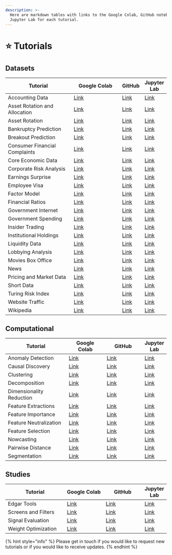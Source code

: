 ```yaml
---
description: >-
  Here are markdown tables with links to the Google Colab, GitHub notebooks, and
  Jupyter Lab for each tutorial.
---
```


# ⭐ Tutorials

## Datasets

<table><thead><tr><th width="244">Tutorial</th><th width="180">Google Colab</th><th>GitHub</th><th>Jupyter Lab</th></tr></thead><tbody><tr><td>Accounting Data</td><td><a href="https://colab.research.google.com/github/sovai-research/sovai-public/blob/main/notebooks/datasets/Accounting%20Data.ipynb">Link</a></td><td><a href="https://github.com/sovai-research/sovai-public/blob/main/notebooks/datasets/Accounting%20Data.ipynb">Link</a></td><td><a href="https://hub.sov.ai/hub/user-redirect/lab/tree/sovai-public/notebooks/datasets/Accounting%20Data.ipynb">Link</a></td></tr><tr><td>Asset Rotation and Allocation</td><td><a href="https://colab.research.google.com/github/sovai-research/sovai-public/blob/main/notebooks/datasets/Asset%20Rotation%20and%20Allocation.ipynb">Link</a></td><td><a href="https://github.com/sovai-research/sovai-public/blob/main/notebooks/datasets/Asset%20Rotation%20and%20Allocation.ipynb">Link</a></td><td><a href="https://hub.sov.ai/hub/user-redirect/lab/tree/sovai-public/notebooks/datasets/Asset%20Rotation%20and%20Allocation.ipynb">Link</a></td></tr><tr><td>Asset Rotation</td><td><a href="https://colab.research.google.com/github/sovai-research/sovai-public/blob/main/notebooks/datasets/Asset%20Rotation.ipynb">Link</a></td><td><a href="https://github.com/sovai-research/sovai-public/blob/main/notebooks/datasets/Asset%20Rotation.ipynb">Link</a></td><td><a href="https://hub.sov.ai/hub/user-redirect/lab/tree/sovai-public/notebooks/datasets/Asset%20Rotation.ipynb">Link</a></td></tr><tr><td>Bankruptcy Prediction</td><td><a href="https://colab.research.google.com/github/sovai-research/sovai-public/blob/main/notebooks/datasets/Bankruptcy%20Prediction.ipynb">Link</a></td><td><a href="https://github.com/sovai-research/sovai-public/blob/main/notebooks/datasets/Bankruptcy%20Prediction.ipynb">Link</a></td><td><a href="https://hub.sov.ai/hub/user-redirect/lab/tree/sovai-public/notebooks/datasets/Bankruptcy%20Prediction.ipynb">Link</a></td></tr><tr><td>Breakout Prediction</td><td><a href="https://colab.research.google.com/github/sovai-research/sovai-public/blob/main/notebooks/datasets/Breakout%20Prediction.ipynb">Link</a></td><td><a href="https://github.com/sovai-research/sovai-public/blob/main/notebooks/datasets/Breakout%20Prediction.ipynb">Link</a></td><td><a href="https://hub.sov.ai/hub/user-redirect/lab/tree/sovai-public/notebooks/datasets/Breakout%20Prediction.ipynb">Link</a></td></tr><tr><td>Consumer Financial Complaints</td><td><a href="https://colab.research.google.com/github/sovai-research/sovai-public/blob/main/notebooks/datasets/Consumer%20Financial%20Complaints.ipynb">Link</a></td><td><a href="https://github.com/sovai-research/sovai-public/blob/main/notebooks/datasets/Consumer%20Financial%20Complaints.ipynb">Link</a></td><td><a href="https://hub.sov.ai/hub/user-redirect/lab/tree/sovai-public/notebooks/datasets/Consumer%20Financial%20Complaints.ipynb">Link</a></td></tr><tr><td>Core Economic Data</td><td><a href="https://colab.research.google.com/github/sovai-research/sovai-public/blob/main/notebooks/datasets/Core%20Economic%20Data.ipynb">Link</a></td><td><a href="https://github.com/sovai-research/sovai-public/blob/main/notebooks/datasets/Core%20Economic%20Data.ipynb">Link</a></td><td><a href="https://hub.sov.ai/hub/user-redirect/lab/tree/sovai-public/notebooks/datasets/Core%20Economic%20Data.ipynb">Link</a></td></tr><tr><td>Corporate Risk Analysis</td><td><a href="https://colab.research.google.com/github/sovai-research/sovai-public/blob/main/notebooks/datasets/Corporate%20Risk%20Analysis.ipynb">Link</a></td><td><a href="https://github.com/sovai-research/sovai-public/blob/main/notebooks/datasets/Corporate%20Risk%20Analysis.ipynb">Link</a></td><td><a href="https://hub.sov.ai/hub/user-redirect/lab/tree/sovai-public/notebooks/datasets/Corporate%20Risk%20Analysis.ipynb">Link</a></td></tr><tr><td>Earnings Surprise</td><td><a href="https://colab.research.google.com/github/sovai-research/sovai-public/blob/main/notebooks/datasets/Earnings%20Surprise.ipynb">Link</a></td><td><a href="https://github.com/sovai-research/sovai-public/blob/main/notebooks/datasets/Earnings%20Surprise.ipynb">Link</a></td><td><a href="https://hub.sov.ai/hub/user-redirect/lab/tree/sovai-public/notebooks/datasets/Earnings%20Surprise.ipynb">Link</a></td></tr><tr><td>Employee Visa</td><td><a href="https://colab.research.google.com/github/sovai-research/sovai-public/blob/main/notebooks/datasets/Employee%20Visa.ipynb">Link</a></td><td><a href="https://github.com/sovai-research/sovai-public/blob/main/notebooks/datasets/Employee%20Visa.ipynb">Link</a></td><td><a href="https://hub.sov.ai/hub/user-redirect/lab/tree/sovai-public/notebooks/datasets/Employee%20Visa.ipynb">Link</a></td></tr><tr><td>Factor Model</td><td><a href="https://colab.research.google.com/github/sovai-research/sovai-public/blob/main/notebooks/datasets/Factor%20Model.ipynb">Link</a></td><td><a href="https://github.com/sovai-research/sovai-public/blob/main/notebooks/datasets/Factor%20Model.ipynb">Link</a></td><td><a href="https://hub.sov.ai/hub/user-redirect/lab/tree/sovai-public/notebooks/datasets/Factor%20Model.ipynb">Link</a></td></tr><tr><td>Financial Ratios</td><td><a href="https://colab.research.google.com/github/sovai-research/sovai-public/blob/main/notebooks/datasets/Financial%20Ratios.ipynb">Link</a></td><td><a href="https://github.com/sovai-research/sovai-public/blob/main/notebooks/datasets/Financial%20Ratios.ipynb">Link</a></td><td><a href="https://hub.sov.ai/hub/user-redirect/lab/tree/sovai-public/notebooks/datasets/Financial%20Ratios.ipynb">Link</a></td></tr><tr><td>Government Internet</td><td><a href="https://colab.research.google.com/github/sovai-research/sovai-public/blob/main/notebooks/datasets/Government%20Internet.ipynb">Link</a></td><td><a href="https://github.com/sovai-research/sovai-public/blob/main/notebooks/datasets/Government%20Internet.ipynb">Link</a></td><td><a href="https://hub.sov.ai/hub/user-redirect/lab/tree/sovai-public/notebooks/datasets/Government%20Internet.ipynb">Link</a></td></tr><tr><td>Government Spending</td><td><a href="https://colab.research.google.com/github/sovai-research/sovai-public/blob/main/notebooks/datasets/Government%20Spending.ipynb">Link</a></td><td><a href="https://github.com/sovai-research/sovai-public/blob/main/notebooks/datasets/Government%20Spending.ipynb">Link</a></td><td><a href="https://hub.sov.ai/hub/user-redirect/lab/tree/sovai-public/notebooks/datasets/Government%20Spending.ipynb">Link</a></td></tr><tr><td>Insider Trading</td><td><a href="https://colab.research.google.com/github/sovai-research/sovai-public/blob/main/notebooks/datasets/Insider%20Trading.ipynb">Link</a></td><td><a href="https://github.com/sovai-research/sovai-public/blob/main/notebooks/datasets/Insider%20Trading.ipynb">Link</a></td><td><a href="https://hub.sov.ai/hub/user-redirect/lab/tree/sovai-public/notebooks/datasets/Insider%20Trading.ipynb">Link</a></td></tr><tr><td>Institutional Holdings</td><td><a href="https://colab.research.google.com/github/sovai-research/sovai-public/blob/main/notebooks/datasets/Insitutional%20Holdings.ipynb">Link</a></td><td><a href="https://github.com/sovai-research/sovai-public/blob/main/notebooks/datasets/Insitutional%20Holdings.ipynb">Link</a></td><td><a href="https://hub.sov.ai/hub/user-redirect/lab/tree/sovai-public/notebooks/datasets/Insitutional%20Holdings.ipynb">Link</a></td></tr><tr><td>Liquidity Data</td><td><a href="https://colab.research.google.com/github/sovai-research/sovai-public/blob/main/notebooks/datasets/Liquidity%20Data.ipynb">Link</a></td><td><a href="https://github.com/sovai-research/sovai-public/blob/main/notebooks/datasets/Liquidity%20Data.ipynb">Link</a></td><td><a href="https://hub.sov.ai/hub/user-redirect/lab/tree/sovai-public/notebooks/datasets/Liquidity%20Data.ipynb">Link</a></td></tr><tr><td>Lobbying Analysis</td><td><a href="https://colab.research.google.com/github/sovai-research/sovai-public/blob/main/notebooks/datasets/Lobbying%20Analysis.ipynb">Link</a></td><td><a href="https://github.com/sovai-research/sovai-public/blob/main/notebooks/datasets/Lobbying%20Analysis.ipynb">Link</a></td><td><a href="https://hub.sov.ai/hub/user-redirect/lab/tree/sovai-public/notebooks/datasets/Lobbying%20Analysis.ipynb">Link</a></td></tr><tr><td>Movies Box Office</td><td><a href="https://colab.research.google.com/github/sovai-research/sovai-public/blob/main/notebooks/datasets/Movies%20Box%20Office.ipynb">Link</a></td><td><a href="https://github.com/sovai-research/sovai-public/blob/main/notebooks/datasets/Movies%20Box%20Office.ipynb">Link</a></td><td><a href="https://hub.sov.ai/hub/user-redirect/lab/tree/sovai-public/notebooks/datasets/Movies%20Box%20Office.ipynb">Link</a></td></tr><tr><td>News</td><td><a href="https://colab.research.google.com/github/sovai-research/sovai-public/blob/main/notebooks/datasets/News.ipynb">Link</a></td><td><a href="https://github.com/sovai-research/sovai-public/blob/main/notebooks/datasets/News.ipynb">Link</a></td><td><a href="https://hub.sov.ai/hub/user-redirect/lab/tree/sovai-public/notebooks/datasets/News.ipynb">Link</a></td></tr><tr><td>Pricing and Market Data</td><td><a href="https://colab.research.google.com/github/sovai-research/sovai-public/blob/main/notebooks/datasets/Pricing%20and%20Market%20Data.ipynb">Link</a></td><td><a href="https://github.com/sovai-research/sovai-public/blob/main/notebooks/datasets/Pricing%20and%20Market%20Data.ipynb">Link</a></td><td><a href="https://hub.sov.ai/hub/user-redirect/lab/tree/sovai-public/notebooks/datasets/Pricing%20and%20Market%20Data.ipynb">Link</a></td></tr><tr><td>Short Data</td><td><a href="https://colab.research.google.com/github/sovai-research/sovai-public/blob/main/notebooks/datasets/Short%20Data.ipynb">Link</a></td><td><a href="https://github.com/sovai-research/sovai-public/blob/main/notebooks/datasets/Short%20Data.ipynb">Link</a></td><td><a href="https://hub.sov.ai/hub/user-redirect/lab/tree/sovai-public/notebooks/datasets/Short%20Data.ipynb">Link</a></td></tr><tr><td>Turing Risk Index</td><td><a href="https://colab.research.google.com/github/sovai-research/sovai-public/blob/main/notebooks/datasets/Turing%20Risk%20Index.ipynb">Link</a></td><td><a href="https://github.com/sovai-research/sovai-public/blob/main/notebooks/datasets/Turing%20Risk%20Index.ipynb">Link</a></td><td><a href="https://hub.sov.ai/hub/user-redirect/lab/tree/sovai-public/notebooks/datasets/Turing%20Risk%20Index.ipynb">Link</a></td></tr><tr><td>Website Traffic</td><td><a href="https://colab.research.google.com/github/sovai-research/sovai-public/blob/main/notebooks/datasets/Website%20Traffic.ipynb">Link</a></td><td><a href="https://github.com/sovai-research/sovai-public/blob/main/notebooks/datasets/Website%20Traffic.ipynb">Link</a></td><td><a href="https://hub.sov.ai/hub/user-redirect/lab/tree/sovai-public/notebooks/datasets/Website%20Traffic.ipynb">Link</a></td></tr><tr><td>Wikipedia</td><td><a href="https://colab.research.google.com/github/sovai-research/sovai-public/blob/main/notebooks/datasets/Wikipedia.ipynb">Link</a></td><td><a href="https://github.com/sovai-research/sovai-public/blob/main/notebooks/datasets/Wikipedia.ipynb">Link</a></td><td><a href="https://hub.sov.ai/hub/user-redirect/lab/tree/sovai-public/notebooks/datasets/Wikipedia.ipynb">Link</a></td></tr></tbody></table>



## Computational

<table><thead><tr><th width="256">Tutorial</th><th width="166">Google Colab</th><th width="167">GitHub</th><th>Jupyter Lab</th></tr></thead><tbody><tr><td>Anomaly Detection</td><td><a href="https://colab.research.google.com/github/sovai-research/sovai-public/blob/main/notebooks/computational/Anomaly%20Detection.ipynb">Link</a></td><td><a href="https://github.com/sovai-research/sovai-public/blob/main/notebooks/computational/Anomaly%20Detection.ipynb">Link</a></td><td><a href="https://hub.sov.ai/hub/user-redirect/lab/tree/sovai-public/notebooks/computational/Anomaly%20Detection.ipynb">Link</a></td></tr><tr><td>Causal Discovery</td><td><a href="https://colab.research.google.com/github/sovai-research/sovai-public/blob/main/notebooks/computational/Causal%20Discovery%20Notebook.ipynb">Link</a></td><td><a href="https://github.com/sovai-research/sovai-public/blob/main/notebooks/computational/Causal%20Discovery%20Notebook.ipynb">Link</a></td><td><a href="https://hub.sov.ai/hub/user-redirect/lab/tree/sovai-public/notebooks/computational/Causal%20Discovery%20Notebook.ipynb">Link</a></td></tr><tr><td>Clustering</td><td><a href="https://colab.research.google.com/github/sovai-research/sovai-public/blob/main/notebooks/computational/Clustering%20Notebook.ipynb">Link</a></td><td><a href="https://github.com/sovai-research/sovai-public/blob/main/notebooks/computational/Clustering%20Notebook.ipynb">Link</a></td><td><a href="https://hub.sov.ai/hub/user-redirect/lab/tree/sovai-public/notebooks/computational/Clustering%20Notebook.ipynb">Link</a></td></tr><tr><td>Decomposition</td><td><a href="https://colab.research.google.com/github/sovai-research/sovai-public/blob/main/notebooks/computational/Decomposition%20Notebook.ipynb">Link</a></td><td><a href="https://github.com/sovai-research/sovai-public/blob/main/notebooks/computational/Decomposition%20Notebook.ipynb">Link</a></td><td><a href="https://hub.sov.ai/hub/user-redirect/lab/tree/sovai-public/notebooks/computational/Decomposition%20Notebook.ipynb">Link</a></td></tr><tr><td>Dimensionality Reduction</td><td><a href="https://colab.research.google.com/github/sovai-research/sovai-public/blob/main/notebooks/computational/Dimensionality%20Reduction.ipynb">Link</a></td><td><a href="https://github.com/sovai-research/sovai-public/blob/main/notebooks/computational/Dimensionality%20Reduction.ipynb">Link</a></td><td><a href="https://hub.sov.ai/hub/user-redirect/lab/tree/sovai-public/notebooks/computational/Dimensionality%20Reduction.ipynb">Link</a></td></tr><tr><td>Feature Extractions</td><td><a href="https://colab.research.google.com/github/sovai-research/sovai-public/blob/main/notebooks/computational/Feature%20Extractions.ipynb">Link</a></td><td><a href="https://github.com/sovai-research/sovai-public/blob/main/notebooks/computational/Feature%20Extractions.ipynb">Link</a></td><td><a href="https://hub.sov.ai/hub/user-redirect/lab/tree/sovai-public/notebooks/computational/Feature%20Extractions.ipynb">Link</a></td></tr><tr><td>Feature Importance</td><td><a href="https://colab.research.google.com/github/sovai-research/sovai-public/blob/main/notebooks/computational/Feature%20Importance.ipynb">Link</a></td><td><a href="https://github.com/sovai-research/sovai-public/blob/main/notebooks/computational/Feature%20Importance.ipynb">Link</a></td><td><a href="https://hub.sov.ai/hub/user-redirect/lab/tree/sovai-public/notebooks/computational/Feature%20Importance.ipynb">Link</a></td></tr><tr><td>Feature Neutralization</td><td><a href="https://colab.research.google.com/github/sovai-research/sovai-public/blob/main/notebooks/computational/Feature%20Neutralization.ipynb">Link</a></td><td><a href="https://github.com/sovai-research/sovai-public/blob/main/notebooks/computational/Feature%20Neutralization.ipynb">Link</a></td><td><a href="https://hub.sov.ai/hub/user-redirect/lab/tree/sovai-public/notebooks/computational/Feature%20Neutralization.ipynb">Link</a></td></tr><tr><td>Feature Selection</td><td><a href="https://colab.research.google.com/github/sovai-research/sovai-public/blob/main/notebooks/computational/Feature%20Selection.ipynb">Link</a></td><td><a href="https://github.com/sovai-research/sovai-public/blob/main/notebooks/computational/Feature%20Selection.ipynb">Link</a></td><td><a href="https://hub.sov.ai/hub/user-redirect/lab/tree/sovai-public/notebooks/computational/Feature%20Selection.ipynb">Link</a></td></tr><tr><td>Nowcasting</td><td><a href="https://colab.research.google.com/github/sovai-research/sovai-public/blob/main/notebooks/computational/Nowcasting%20Notebook.ipynb">Link</a></td><td><a href="https://github.com/sovai-research/sovai-public/blob/main/notebooks/computational/Nowcasting%20Notebook.ipynb">Link</a></td><td><a href="https://hub.sov.ai/hub/user-redirect/lab/tree/sovai-public/notebooks/computational/Nowcasting%20Notebook.ipynb">Link</a></td></tr><tr><td>Pairwise Distance</td><td><a href="https://colab.research.google.com/github/sovai-research/sovai-public/blob/main/notebooks/computational/Pairwise%20Distance.ipynb">Link</a></td><td><a href="https://github.com/sovai-research/sovai-public/blob/main/notebooks/computational/Pairwise%20Distance.ipynb">Link</a></td><td><a href="https://hub.sov.ai/hub/user-redirect/lab/tree/sovai-public/notebooks/computational/Pairwise%20Distance.ipynb">Link</a></td></tr><tr><td>Segmentation</td><td><a href="https://colab.research.google.com/github/sovai-research/sovai-public/blob/main/notebooks/computational/Segmentation%20Notebook.ipynb">Link</a></td><td><a href="https://github.com/sovai-research/sovai-public/blob/main/notebooks/computational/Segmentation%20Notebook.ipynb">Link</a></td><td><a href="https://hub.sov.ai/hub/user-redirect/lab/tree/sovai-public/notebooks/computational/Segmentation%20Notebook.ipynb">Link</a></td></tr></tbody></table>

## Studies

<table><thead><tr><th width="256">Tutorial</th><th width="165">Google Colab</th><th width="166">GitHub</th><th>Jupyter Lab</th></tr></thead><tbody><tr><td>Edgar Tools</td><td><a href="https://colab.research.google.com/github/sovai-research/sovai-public/blob/main/notebooks/studies/Edgar%20Tools.ipynb">Link</a></td><td><a href="https://github.com/sovai-research/sovai-public/blob/main/notebooks/studies/Edgar%20Tools.ipynb">Link</a></td><td><a href="https://hub.sov.ai/hub/user-redirect/lab/tree/sovai-public/notebooks/studies/Edgar%20Tools.ipynb">Link</a></td></tr><tr><td>Screens and Filters</td><td><a href="https://colab.research.google.com/github/sovai-research/sovai-public/blob/main/notebooks/studies/Screens%20and%20Filters.ipynb">Link</a></td><td><a href="https://github.com/sovai-research/sovai-public/blob/main/notebooks/studies/Screens%20and%20Filters.ipynb">Link</a></td><td><a href="https://hub.sov.ai/hub/user-redirect/lab/tree/sovai-public/notebooks/studies/Screens%20and%20Filters.ipynb">Link</a></td></tr><tr><td>Signal Evaluation</td><td><a href="https://colab.research.google.com/github/sovai-research/sovai-public/blob/main/notebooks/studies/Signal%20Evaluation.ipynb">Link</a></td><td><a href="https://github.com/sovai-research/sovai-public/blob/main/notebooks/studies/Signal%20Evaluation.ipynb">Link</a></td><td><a href="https://hub.sov.ai/hub/user-redirect/lab/tree/sovai-public/notebooks/studies/Signal%20Evaluation.ipynb">Link</a></td></tr><tr><td>Weight Optimization</td><td><a href="https://colab.research.google.com/github/sovai-research/sovai-public/blob/main/notebooks/studies/Weight%20Optimization.ipynb">Link</a></td><td><a href="https://github.com/sovai-research/sovai-public/blob/main/notebooks/studies/Weight%20Optimization.ipynb">Link</a></td><td><a href="https://hub.sov.ai/hub/user-redirect/lab/tree/sovai-public/notebooks/studies/Weight%20Optimization.ipynb">Link</a></td></tr></tbody></table>

{% hint style="info" %}
Please get in touch if you would like to request new tutorials or if you would like to receive updates.
{% endhint %}
